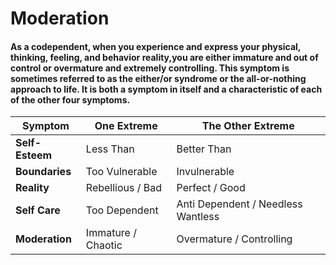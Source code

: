 # Moderation
#### As a codependent, when you experience and express your physical, thinking, feeling, and behavior reality,you are either immature and out of control or overmature and extremely controlling. This symptom is sometimes referred to as the either/or syndrome or the all-or-nothing approach to life. It is both a symptom in itself and a characteristic of each of the other four symptoms.

| Symptom | One Extreme | The Other Extreme |
|---------|---------------|-----------------|
| **Self-Esteem** | Less Than | Better Than  |
| **Boundaries**    | Too Vulnerable | Invulnerable |
| **Reality**   | Rebellious / Bad | Perfect / Good |
| **Self Care**    | Too Dependent | Anti Dependent / Needless Wantless |
| **Moderation**   | Immature / Chaotic | Overmature / Controlling |
